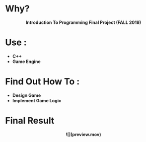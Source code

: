 # Why?
<p align="center">
    <b>Introduction To Programming Final Project (FALL 2019)
</p>


# Use : 
- C++ 
- Game Engine


# Find Out How To  :

-  Design Game
-  Implement Game Logic

# Final Result 

<p align="center">
  ![](preview.mov)
</p>